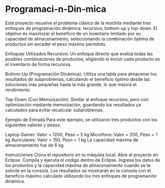 # Programaci-n-Din-mica

Este proyecto resuelve el problema clásico de la mochila mediante tres enfoques de programación dinámica: recursivo, bottom-up y top-down. El objetivo es maximizar el beneficio de un inventario limitado por su capacidad de almacenamiento, seleccionando la combinación óptima de productos sin exceder el peso máximo permitido.

Enfoques Utilizados
Recursivo: Un enfoque directo que evalúa todas las posibles combinaciones de productos, eligiendo si incluir cada producto en el inventario de forma recursiva.

Bottom-Up (Programación Dinámica): Utiliza una tabla para almacenar los resultados de subproblemas, calculando el beneficio óptimo desde las soluciones más pequeñas hasta la más grande, lo que mejora el rendimiento.

Top-Down (Con Memoización): Similar al enfoque recursivo, pero con optimización mediante memoización, guardando los resultados ya calculados para evitar recalcular subproblemas.

Ejemplo de Entrada
Para este ejemplo, se utilizaron tres productos con los siguientes valores y pesos:

Laptop Gamer: Valor = 1200, Peso = 5 kg
Micrófono: Valor = 200, Peso = 1 kg
Auriculares: Valor = 150, Peso = 1 kg
La capacidad máxima de almacenamiento fue de 6 kg.

Instrucciones
Clona el repositorio en tu máquina local.
Abre el proyecto en Eclipse.
Compila y ejecuta el código dentro de Eclipse.
Ingresa los datos de los productos y la capacidad máxima de almacenamiento cuando se te solicite en la consola.
Los resultados se mostrarán en la consola con el beneficio máximo calculado utilizando los tres enfoques de programación dinámica.
